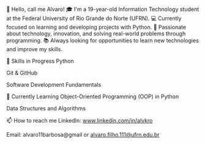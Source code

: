 👋 Hello, call me Alvaro!
🎓 I'm a 19-year-old Information Technology student at the Federal University of Rio Grande do Norte (UFRN).
💻 Currently focused on learning and developing projects with Python.
🚀 Passionate about technology, innovation, and solving real-world problems through programming.
📚 Always looking for opportunities to learn new technologies and improve my skills.

🔧 Skills in Progress
Python

Git & GitHub

Software Development Fundamentals

🌱 Currently Learning
Object-Oriented Programming (OOP) in Python

Data Structures and Algorithms

📫 How to reach me
LinkedIn: www.linkedin.com/in/alvkro

Email: alvaro11barbosa@gmail or alvaro.filho.111@ufrn.edu.br


